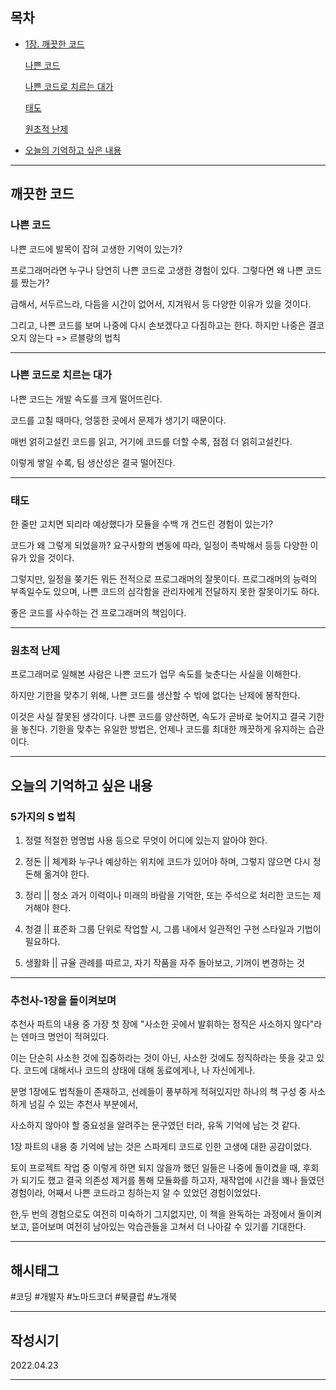 ## 목차

- [1장. 깨끗한 코드](#-깨끗한-코드)

    [나쁜 코드](#나쁜-코드)

    [나쁜 코드로 치르는 대가](#나쁜-코드로-치르는-대가)

    [태도](#태도)

    [원초적 난제](#원초적-난제)

- [오늘의 기억하고 싶은 내용](#오늘의-기억하고-싶은-내용)

***

## 깨끗한 코드

### 나쁜 코드

나쁜 코드에 발목이 잡혀 고생한 기억이 있는가?

프로그래머라면 누구나 당연히 나쁜 코드로 고생한 경험이 있다. 그렇다면 왜 나쁜 코드를 짰는가?

급해서, 서두르느라, 다듬을 시간이 없어서, 지겨워서 등 다양한 이유가 있을 것이다.

그리고, 나쁜 코드를 보며 나중에 다시 손보겠다고 다짐하고는 한다. 하지만 나중은 결코 오지 않는다 => 르블랑의 법칙

***

### 나쁜 코드로 치르는 대가

나쁜 코드는 개발 속도를 크게 떨어뜨린다.

코드를 고칠 때마다, 엉뚱한 곳에서 문제가 생기기 때문이다.

매번 얽히고설킨 코드를 읽고, 거기에 코드를 더할 수록, 점점 더 얽히고설킨다.

이렇게 쌓일 수록, 팀 생산성은 결국 떨어진다.

***

### 태도

한 줄만 고치면 되리라 예상했다가 모듈을 수백 개 건드린 경험이 있는가?

코드가 왜 그렇게 되었을까? 요구사항의 변동에 따라, 일정이 촉박해서 등등
다양한 이유가 있을 것이다.

그렇지만, 일정을 쫒기든 뭐든 전적으로 프로그래머의 잘못이다.
프로그래머의 능력의 부족일수도 있으며, 나쁜 코드의 심각함을 관리자에게 전달하지 못한 잘못이기도 하다.

좋은 코드를 사수하는 건 프로그래머의 책임이다.

***

### 원초적 난제

프로그래머로 일해본 사람은 나쁜 코드가 업무 속도를 늦춘다는 사실을 이해한다.

하지만 기한을 맞추기 위해, 나쁜 코드를 생산할 수 밖에 없다는 난제에 봉착한다.

이것은 사실 잘못된 생각이다.
나쁜 코드를 양산하면, 속도가 곧바로 늦어지고 결국 기한을 놓친다. 기한을 맞추는 유일한 방법은, 언제나 코드를 최대한 깨끗하게 유지하는 습관이다.

***

## 오늘의 기억하고 싶은 내용

### 5가지의 S 법칙
1. 정렬
   적절한 명명법 사용 등으로 무엇이 어디에 있는지 알아야 한다.

2. 정돈 || 체계화
   누구나 예상하는 위치에 코드가 있어야 하며, 그렇지 않으면 다시 정돈해 옮겨야 한다.

3. 정리 || 청소
   과거 이력이나 미래의 바람을 기억한, 또는 주석으로 처리한 코드는 제거해야 한다.

4. 청결 || 표준화
   그룹 단위로 작업할 시, 그룹 내에서 일관적인 구현 스타일과 기법이 필요하다.

5. 생활화 || 규율
   관례를 따르고, 자기 작품을 자주 돌아보고, 기꺼이 변경하는 것
***

### 추천사-1장을 돌이켜보며

추천사 파트의 내용 중 가장 첫 장에 "사소한 곳에서 발휘하는 정직은 사소하지 않다"라는 덴마크 명언이 적혀있다.

이는 단순히 사소한 것에 집중하라는 것이 아닌, 사소한 것에도 정직하라는 뜻을 갖고 있다. 코드에 대해서나 코드의 상태에 대해 동료에게나, 나 자신에게나.

분명 1장에도 법칙들이 존재하고, 선례들이 풍부하게 적혀있지만
하나의 책 구성 중 사소하게 넘길 수 있는 추천사 부분에서,

사소하지 않아야 할 중요성을 알려주는 문구였던 터라, 유독 기억에 남는 것 같다.

1장 파트의 내용 중 기억에 남는 것은 스파게티 코드로 인한 고생에 대한 공감이었다.

토이 프로젝트 작업 중 이렇게 하면 되지 않을까 했던 일들은 나중에 돌이켰을 때, 후회가 되기도 했고
결국 의존성 제거를 통해 모듈화를 하고자, 재작업에 시간을 꽤나 들였던 경험이라, 어째서 나쁜 코드라고 칭하는지 알 수 있었던 경험이었었다.

한,두 번의 경험으로도 여전히 미숙하기 그지없지만, 이 책을 완독하는 과정에서 돌이켜보고, 뜯어보며 여전히 남아있는 악습관들을 고쳐서 더 나아갈 수 있기를 기대한다.

***

## 해시태그 ##
#코딩 #개발자 #노마드코더 #북클럽 #노개북

***

## 작성시기 ##
2022.04.23

***
